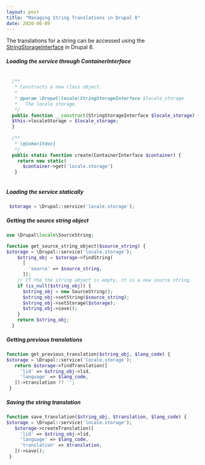 ```yaml
---
layout: post
title: "Managing String Translations in Drupal 8"
date: 2020-06-09
---
```

The translations for a string can be accessed using the [StringStorageInterface](https://api.drupal.org/api/drupal/core%21modules%21locale%21src%21StringStorageInterface.php/interface/StringStorageInterface/8.2.x) in Drupal 8.

##### Loading the service through ContainerInterface
```php

  /**
   * Constructs a new class object.
   *
   * @param \Drupal\locale\StringStorageInterface $locale_storage
   *   The locale storage.
   */
  public function __construct(StringStorageInterface $locale_storage) {
  $this->localeStorage = $locale_storage;  
  }
  
  /**
   * {@inheritdoc}
   */
  public static function create(ContainerInterface $container) {
    return new static(
      $container->get('locale.storage')
   }
  
 ```
##### Loading the service statically
```php
 $storage = \Drupal::service('locale.storage');
 ```
##### Getting the source string object
```php
use \Drupal\locale\SourceString;

function get_source_string_object($source_string) {
$storage = \Drupal::service('locale.storage');
    $string_obj = $storage->findString(
      [
        'source' => $source_string,
      ]);
    // If the the string object is empty, it is a new source string.  
    if (is_null($string_obj)) {
      $string_obj = new SourceString();
      $string_obj->setString($source_string);
      $string_obj->setStorage($storage);
      $string_obj->save();
    }
    return $string_obj;
  }
 ```
##### Getting previous translations
 ```php
 function get_previous_translation($string_obj, $lang_code) {
 $storage = \Drupal::service('locale.storage');
    return $storage->findTranslation([
      'lid' => $string_obj->lid,
      'language' => $lang_code,
    ])->translation ?? '';
  }
 ```
##### Saving the string translation 
 ```php
 function save_translation($string_obj, $translation, $lang_code) {
 $storage = \Drupal::service('locale.storage');
    $storage->createTranslation([
      'lid' => $string_obj->lid,
      'language' => $lang_code,
      'translation' => $translation,
    ])->save();
  }
 ```
 
  
